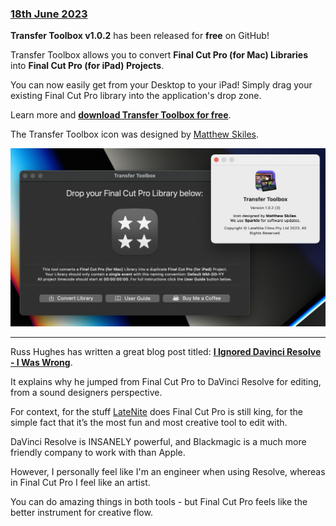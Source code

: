 ### [18th June 2023](/news/20230618)

**Transfer Toolbox v1.0.2** has been released for **free** on GitHub!

Transfer Toolbox allows you to convert **Final Cut Pro (for Mac) Libraries** into **Final Cut Pro (for iPad) Projects**.

You can now easily get from your Desktop to your iPad! Simply drag your existing Final Cut Pro library into the application's drop zone.

Learn more and [**download Transfer Toolbox for free**](https://transfertoolbox.fcp.cafe).

The Transfer Toolbox icon was designed by [Matthew Skiles](https://matthewskiles.com).

![](/static/transfer-toolbox-about.png)

---

Russ Hughes has written a great blog post titled: [**I Ignored Davinci Resolve - I Was Wrong**](https://www.pro-tools-expert.com/production-expert-1/i-ignored-davinci-resolve-i-was-wrong).

It explains why he jumped from Final Cut Pro to DaVinci Resolve for editing, from a sound designers perspective.

For context, for the stuff [LateNite](https://latenitefilms.com) does Final Cut Pro is still king, for the simple fact that it’s the most fun and most creative tool to edit with.

DaVinci Resolve is INSANELY powerful, and Blackmagic is a much more friendly company to work with than Apple.

However, I personally feel like I'm an engineer when using Resolve, whereas in Final Cut Pro I feel like an artist.

You can do amazing things in both tools - but Final Cut Pro feels like the better instrument for creative flow.